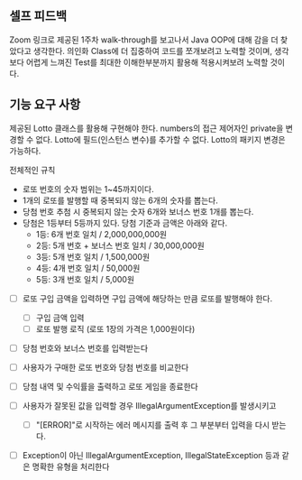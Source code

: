 ## 셀프 피드백

Zoom 링크로 제공된 1주차 walk-through를 보고나서 Java OOP에 대해 감을 더 찾았다고 생각한다.
의인화 Class에 더 집중하여 코드를 쪼개보려고 노력할 것이며,
생각보다 어렵게 느껴진 Test를 최대한 이해한부분까지 활용해 적용시켜보려 노력할 것이다.

## 기능 요구 사항

제공된 Lotto 클래스를 활용해 구현해야 한다.
numbers의 접근 제어자인 private을 변경할 수 없다.
Lotto에 필드(인스턴스 변수)를 추가할 수 없다.
Lotto의 패키지 변경은 가능하다.

전체적인 규칙
- 로또 번호의 숫자 범위는 1~45까지이다.
- 1개의 로또를 발행할 때 중복되지 않는 6개의 숫자를 뽑는다.
- 당첨 번호 추첨 시 중복되지 않는 숫자 6개와 보너스 번호 1개를 뽑는다.
- 당첨은 1등부터 5등까지 있다. 당첨 기준과 금액은 아래와 같다.
    - 1등: 6개 번호 일치 / 2,000,000,000원
    - 2등: 5개 번호 + 보너스 번호 일치 / 30,000,000원
    - 3등: 5개 번호 일치 / 1,500,000원
    - 4등: 4개 번호 일치 / 50,000원
    - 5등: 3개 번호 일치 / 5,000원

- [ ] 로또 구입 금액을 입력하면 구입 금액에 해당하는 만큼 로또를 발행해야 한다.
  - [ ] 구입 금액 입력
  - [ ] 로또 발행 로직 (로또 1장의 가격은 1,000원이다)
- [ ] 당첨 번호와 보너스 번호를 입력받는다
- [ ] 사용자가 구매한 로또 번호와 당첨 번호를 비교한다
- [ ] 당첨 내역 및 수익률을 출력하고 로또 게임을 종료한다
- [ ] 사용자가 잘못된 값을 입력할 경우 IllegalArgumentException를 발생시키고
  - [ ] "[ERROR]"로 시작하는 에러 메시지를 출력 후 그 부분부터 입력을 다시 받는다.
- [ ] Exception이 아닌 IllegalArgumentException, IllegalStateException 등과 같은 명확한 유형을 처리한다

